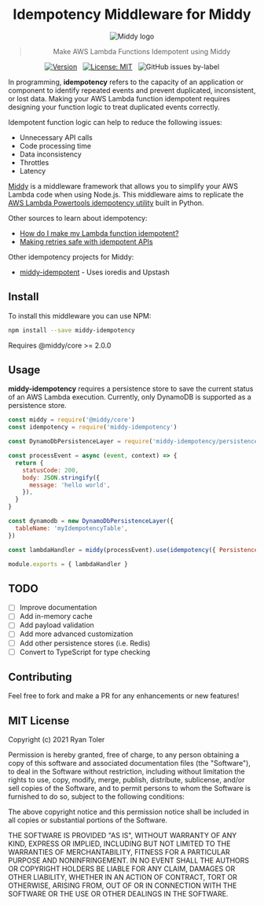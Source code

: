 <div align="center">
 
  <h1>Idempotency Middleware for Middy</h1>

  <img alt="Middy logo" src="https://raw.githubusercontent.com/middyjs/middy/master/docs/img/middy-logo.png"/>

  <blockquote>Make AWS Lambda Functions Idempotent using Middy</blockquote>

[![Version](https://img.shields.io/npm/v/middy-idempotency?label=latest%20version)](https://www.npmjs.com/package/middy-idempotency)&nbsp; &nbsp;[![License: MIT](https://img.shields.io/badge/License-MIT-blue.svg)](./LICENSE)&nbsp; &nbsp;![GitHub issues by-label](https://img.shields.io/github/issues/rdt712/middy-idempotency/bug)

</div>

In programming, **idempotency** refers to the capacity of an application or component to identify repeated events and prevent duplicated, inconsistent, or lost data. Making your AWS Lambda function idempotent requires designing your function logic to treat duplicated events correctly.

Idempotent function logic can help to reduce the following issues:

- Unnecessary API calls
- Code processing time
- Data inconsistency
- Throttles
- Latency

[Middy](https://middy.js.org/) is a middleware framework that allows you to simplify your AWS Lambda code when using Node.js. This middleware aims to replicate the [AWS Lambda Powertools idempotency utility](https://awslabs.github.io/aws-lambda-powertools-python/develop/utilities/idempotency/) built in Python.

Other sources to learn about idempotency:

- [How do I make my Lambda function idempotent?](https://aws.amazon.com/premiumsupport/knowledge-center/lambda-function-idempotent/)
- [Making retries safe with idempotent APIs](https://aws.amazon.com/builders-library/making-retries-safe-with-idempotent-APIs/)

Other idempotency projects for Middy:

- [middy-idempotent](https://github.com/ibrahimcesar/middy-idempotent) - Uses ioredis and Upstash

## Install

To install this middleware you can use NPM:

```bash
npm install --save middy-idempotency
```

Requires @middy/core >= 2.0.0

## Usage

**middy-idempotency** requires a persistence store to save the current status of an AWS Lambda execution. Currently, only
DynamoDB is supported as a persistence store.

```javascript
const middy = require('@middy/core')
const idempotency = require('middy-idempotency')

const DynamoDbPersistenceLayer = require('middy-idempotency/persistence/dynamodb')

const processEvent = async (event, context) => {
  return {
    statusCode: 200,
    body: JSON.stringify({
      message: 'hello world',
    }),
  }
}

const dynamodb = new DynamoDbPersistenceLayer({
  tableName: 'myIdempotencyTable',
})

const lambdaHandler = middy(processEvent).use(idempotency({ PersistenceStore: dynamodb }))

module.exports = { lambdaHandler }
```

## TODO

- [ ] Improve documentation
- [ ] Add in-memory cache
- [ ] Add payload validation
- [ ] Add more advanced customization
- [ ] Add other persistence stores (i.e. Redis)
- [ ] Convert to TypeScript for type checking

## Contributing

Feel free to fork and make a PR for any enhancements or new features!

## MIT License

Copyright (c) 2021 Ryan Toler

Permission is hereby granted, free of charge, to any person obtaining a copy
of this software and associated documentation files (the "Software"), to deal
in the Software without restriction, including without limitation the rights
to use, copy, modify, merge, publish, distribute, sublicense, and/or sell
copies of the Software, and to permit persons to whom the Software is
furnished to do so, subject to the following conditions:

The above copyright notice and this permission notice shall be included in all
copies or substantial portions of the Software.

THE SOFTWARE IS PROVIDED "AS IS", WITHOUT WARRANTY OF ANY KIND, EXPRESS OR
IMPLIED, INCLUDING BUT NOT LIMITED TO THE WARRANTIES OF MERCHANTABILITY,
FITNESS FOR A PARTICULAR PURPOSE AND NONINFRINGEMENT. IN NO EVENT SHALL THE
AUTHORS OR COPYRIGHT HOLDERS BE LIABLE FOR ANY CLAIM, DAMAGES OR OTHER
LIABILITY, WHETHER IN AN ACTION OF CONTRACT, TORT OR OTHERWISE, ARISING FROM,
OUT OF OR IN CONNECTION WITH THE SOFTWARE OR THE USE OR OTHER DEALINGS IN THE
SOFTWARE.
